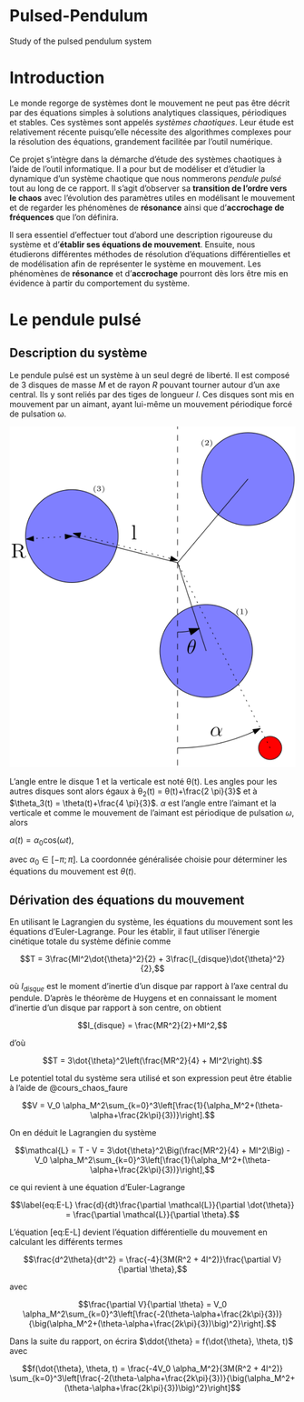 # Pulsed-Pendulum
Study of the pulsed pendulum system

Introduction
============

Le monde regorge de systèmes dont le mouvement ne peut pas être décrit
par des équations simples à solutions analytiques classiques,
périodiques et stables. Ces systèmes sont appelés *systèmes chaotiques*.
Leur étude est relativement récente puisqu’elle nécessite des
algorithmes complexes pour la résolution des équations, grandement
facilitée par l’outil numérique.

Ce projet s’intègre dans la démarche d’étude des systèmes chaotiques à
l’aide de l’outil informatique. Il a pour but de modéliser et d’étudier
la dynamique d’un système chaotique que nous nommerons *pendule pulsé*
tout au long de ce rapport. Il s’agit d’observer sa **transition de
l’ordre vers le chaos** avec l’évolution des paramètres utiles en
modélisant le mouvement et de regarder les phénomènes de **résonance**
ainsi que d’**accrochage de fréquences** que l’on définira.

Il sera essentiel d’effectuer tout d’abord une description rigoureuse du
système et d’**établir ses équations de mouvement**. Ensuite, nous
étudierons différentes méthodes de résolution d’équations
différentielles et de modélisation afin de représenter le système en
mouvement. Les phénomènes de **résonance** et d’**accrochage** pourront
dès lors être mis en évidence à partir du comportement du système.

Le pendule pulsé
================

Description du système
----------------------

Le pendule pulsé est un système à un seul degré de liberté. Il est
composé de 3 disques de masse *M* et de rayon *R* pouvant tourner autour
d’un axe central. Ils y sont reliés par des tiges de longueur *l*. Ces
disques sont mis en mouvement par un aimant, ayant lui-même un mouvement
périodique forcé de pulsation &omega;.

![image](sys.png)

L’angle entre le disque 1 et la verticale est noté &theta;(t). Les
angles pour les autres disques sont alors égaux à
&theta;<sub>2</sub>(t) = &theta;(t)+\frac{2 \pi}{3}$ et à
$\theta_3(t) = \theta(t)+\frac{4 \pi}{3}$. $\alpha$ est l’angle entre
l’aimant et la verticale et comme le mouvement de l’aimant est
périodique de pulsation $\omega$, alors

$\alpha (t) = \alpha_0 \text{cos}(\omega t),$

avec $\alpha_0 \in \left[-\pi;\pi\right]$. La coordonnée généralisée
choisie pour déterminer les équations du mouvement est $\theta(t)$.

Dérivation des équations du mouvement
-------------------------------------

En utilisant le Lagrangien du système, les équations du mouvement sont
les équations d’Euler-Lagrange. Pour les établir, il faut utiliser
l’énergie cinétique totale du système définie comme

$$T = 3\frac{Ml^2\dot{\theta}^2}{2} + 3\frac{I_{disque}\dot{\theta}^2}{2},$$

où $I_{disque}$ est le moment d’inertie d’un disque par rapport à l’axe
central du pendule. D’après le théorème de Huygens et en connaissant le
moment d’inertie d’un disque par rapport à son centre, on obtient

$$I_{disque} = \frac{MR^2}{2}+Ml^2,$$

d’où

$$T = 3\dot{\theta}^2\left(\frac{MR^2}{4} + Ml^2\right).$$

Le potentiel total du système sera utilisé et son expression peut être
établie à l’aide de @cours_chaos_faure

$$V = V_0 \alpha_M^2\sum_{k=0}^3\left[\frac{1}{\alpha_M^2+(\theta-\alpha+\frac{2k\pi}{3})}\right].$$

On en déduit le Lagrangien du système

$$\mathcal{L} = T - V = 3\dot{\theta}^2\Big(\frac{MR^2}{4} + Ml^2\Big) - V_0 \alpha_M^2\sum_{k=0}^3\left[\frac{1}{\alpha_M^2+(\theta-\alpha+\frac{2k\pi}{3})}\right],$$

ce qui revient à une équation d’Euler-Lagrange

$$\label{eq:E-L}
\frac{d}{dt}\frac{\partial \mathcal{L}}{\partial \dot{\theta}} = \frac{\partial \mathcal{L}}{\partial \theta}.$$

L’équation [eq:E-L] devient l’équation différentielle du mouvement en
calculant les différents termes

$$\frac{d^2\theta}{dt^2} = \frac{-4}{3M(R^2 + 4l^2)}\frac{\partial V}{\partial \theta},$$

avec

$$\frac{\partial V}{\partial \theta} = V_0 \alpha_M^2\sum_{k=0}^3\left[\frac{-2(\theta-\alpha+\frac{2k\pi}{3})}{\big(\alpha_M^2+(\theta-\alpha+\frac{2k\pi}{3})\big)^2}\right].$$

Dans la suite du rapport, on écrira
$\ddot{\theta} = f(\dot{\theta}, \theta, t)$ avec

$$f(\dot{\theta}, \theta, t) = \frac{-4V_0 \alpha_M^2}{3M(R^2 + 4l^2)} \sum_{k=0}^3\left[\frac{-2(\theta-\alpha+\frac{2k\pi}{3})}{\big(\alpha_M^2+(\theta-\alpha+\frac{2k\pi}{3})\big)^2}\right]$$

